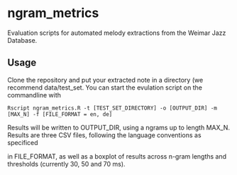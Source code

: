 # ngram_metrics
Evaluation scripts for automated melody extractions from the Weimar Jazz Database.

## Usage

Clone the repository and put your extracted note in a directory (we recommend data/test_set. You can start the evulation script on the commandline
with 

``` console
Rscript ngram_metrics.R -t [TEST_SET_DIRECTORY] -o [OUTPUT_DIR] -m [MAX_N] -f [FILE_FORMAT = en, de]
```
Results will be written to OUTPUT_DIR, using a ngrams up to length MAX_N. Results are three CSV files, following the language conventions as specificed

in FILE_FORMAT, as well as a boxplot of results across n-gram lengths and thresholds (currently 30, 50 and 70 ms).




